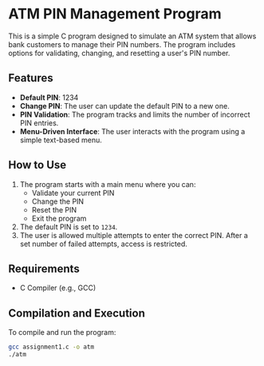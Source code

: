 # ATM PIN Management Program

This is a simple C program designed to simulate an ATM system that allows bank customers to manage their PIN numbers. The program includes options for validating, changing, and resetting a user's PIN number.

## Features
- **Default PIN**: 1234
- **Change PIN**: The user can update the default PIN to a new one.
- **PIN Validation**: The program tracks and limits the number of incorrect PIN entries.
- **Menu-Driven Interface**: The user interacts with the program using a simple text-based menu.

## How to Use
1. The program starts with a main menu where you can:
   - Validate your current PIN
   - Change the PIN
   - Reset the PIN
   - Exit the program
2. The default PIN is set to `1234`.
3. The user is allowed multiple attempts to enter the correct PIN. After a set number of failed attempts, access is restricted.

## Requirements
- C Compiler (e.g., GCC)
  
## Compilation and Execution
To compile and run the program:

```bash
gcc assignment1.c -o atm
./atm
